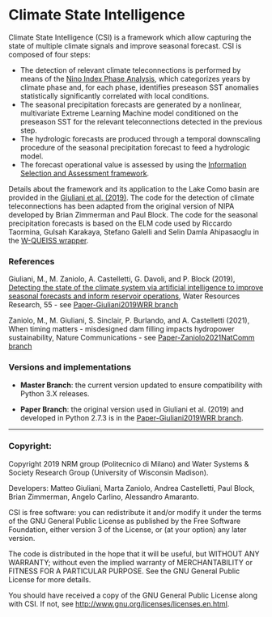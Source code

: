 # Climate State Intelligence
Climate State Intelligence (CSI) is a framework which allow capturing the state of multiple climate signals and improve seasonal forecast. CSI is composed of four steps:  
- The detection of relevant climate teleconnections is performed by means of the [Nino Index Phase Analysis](https://agupubs.onlinelibrary.wiley.com/doi/full/10.1002/2015WR017644), which categorizes years by climate phase and, for each phase, identifies preseason SST anomalies statistically significantly correlated with local conditions.
- The seasonal precipitation forecasts are generated by a nonlinear, multivariate Extreme Learning Machine model conditioned on the preseason SST for the relevant teleconnections detected in the previous step.
- The hydrologic forecasts are produced through a temporal downscaling procedure of the seasonal precipitation forecast to feed a hydrologic model.
- The forecast operational value is assessed by using the [Information Selection and Assessment framework](https://agupubs.onlinelibrary.wiley.com/doi/full/10.1002/2015WR017044).

Details about the framework and its application to the Lake Como basin are provided in the [Giuliani et al. (2019)](https://agupubs.onlinelibrary.wiley.com/doi/10.1029/2019WR025035). The code for the detection of climate teleconnections has been adapted from the original version of NIPA developed by Brian Zimmerman and Paul Block. The code for the seasonal precipitation forecasts is based on the ELM code used by Riccardo Taormina, Gulsah Karakaya, Stefano Galelli and Selin Damla Ahipasaoglu in the [W-QUEISS wrapper](https://github.com/stefano-galelli/Matlab-Multi-objective-Feature-Selection).

### References

Giuliani, M., M. Zaniolo, A. Castelletti, G. Davoli, and P. Block (2019), [Detecting the state of the climate system via artificial intelligence to improve seasonal forecasts and inform reservoir operations](https://agupubs.onlinelibrary.wiley.com/doi/10.1029/2019WR025035), Water Resources Research, 55 - see [Paper-Giuliani2019WRR branch](https://github.com/mxgiuliani00/CSI/tree/Paper-Giuliani2019WRR)

Zaniolo, M., M. Giuliani, S. Sinclair, P. Burlando, and A. Castelletti (2021), When timing matters - misdesigned dam filling impacts hydropower sustainability, Nature Communications - see [Paper-Zaniolo2021NatComm branch](https://github.com/mxgiuliani00/CSI/tree/Paper-Zaniolo2021NatComm)



### Versions and implementations

- **Master Branch**: the current version updated to ensure compatibility with Python 3.X releases. 

- **Paper Branch**: the original version used in Giuliani et al. (2019) and developed in Python 2.7.3 is in the [Paper-Giuliani2019WRR branch](https://github.com/mxgiuliani00/CSI/tree/Paper-Giuliani2019WRR). 

----
### Copyright:

Copyright 2019 NRM group (Politecnico di Milano) and Water Systems & Society Research Group (University of Wisconsin Madison).

Developers: Matteo Giuliani, Marta Zaniolo, Andrea Castelletti, Paul Block, Brian Zimmerman, Angelo Carlino, Alessandro Amaranto.

CSI is free software: you can redistribute it and/or modify it under the terms of the GNU General Public License as published by the Free Software Foundation, either version 3 of the License, or (at your option) any later version.

The code is distributed in the hope that it will be useful, but WITHOUT ANY WARRANTY; without even the implied warranty of MERCHANTABILITY or FITNESS FOR A PARTICULAR PURPOSE.  See the GNU General Public License for more details.

You should have received a copy of the GNU General Public License along with CSI.  If not, see <http://www.gnu.org/licenses/licenses.en.html>.

